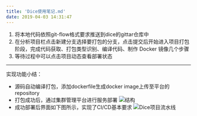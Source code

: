 ```yaml
---
title: 'Dice使用笔记.md'
date: 2019-04-03 14:31:47
---
```

1. 将本地代码依照git-flow格式要求推送到dice的gittar仓库中
2. 在分析项目栏点击新建分支选择要打包的分支，点击提交后开始进入项目打包阶段，完成代码获取、打包类型识别、编译代码、制作 Docker 镜像几个步骤
3. 等待过程中可以点击项目动态查看部署状态

---
实现功能小结：
 - 源码自动编译打包，添加dockerfile生成docker image上传至平台的repository
 - 打包成功后，通过集群管理平台进行服务部署
 ![结构](https://intranetproxy.alipay.com/skylark/lark/0/2019/png/124729/1546915237390-79885466-d6df-4d85-9268-6030016f4b2a.png)
  - 成功部署后界面如下图所示，实现了CI/CD基本要求
  ![Dice项目流水线](https://intranetproxy.alipay.com/skylark/lark/0/2019/png/124729/1546917270389-316d16c2-1d64-4875-9955-66f7c9412984.png)


